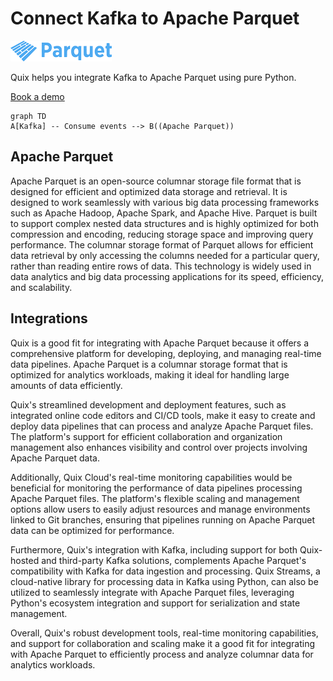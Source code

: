 # Connect Kafka to Apache Parquet

![](./images/logo_1.jpg)

Quix helps you integrate Kafka to Apache Parquet using pure Python.

<div>
<a class="md-button md-button--primary" href="https://share.hsforms.com/1iW0TmZzKQMChk0lxd_tGiw4yjw2?__hstc=175542013.2303933fbd746c0ac86d9ccbe9bc9100.1728383268831.1729603416735.1729620918855.31&__hssc=175542013.1.1729620918855&__hsfp=2132701734" target="_blank" style="margin-right:.5rem;">Book a demo</a>
<br/>
</div>

```mermaid
graph TD
A[Kafka] -- Consume events --> B((Apache Parquet))
```

## Apache Parquet

Apache Parquet is an open-source columnar storage file format that is designed for efficient and optimized data storage and retrieval. It is designed to work seamlessly with various big data processing frameworks such as Apache Hadoop, Apache Spark, and Apache Hive. Parquet is built to support complex nested data structures and is highly optimized for both compression and encoding, reducing storage space and improving query performance. The columnar storage format of Parquet allows for efficient data retrieval by only accessing the columns needed for a particular query, rather than reading entire rows of data. This technology is widely used in data analytics and big data processing applications for its speed, efficiency, and scalability.

## Integrations

Quix is a good fit for integrating with Apache Parquet because it offers a comprehensive platform for developing, deploying, and managing real-time data pipelines. Apache Parquet is a columnar storage format that is optimized for analytics workloads, making it ideal for handling large amounts of data efficiently.

Quix's streamlined development and deployment features, such as integrated online code editors and CI/CD tools, make it easy to create and deploy data pipelines that can process and analyze Apache Parquet files. The platform's support for efficient collaboration and organization management also enhances visibility and control over projects involving Apache Parquet data.

Additionally, Quix Cloud's real-time monitoring capabilities would be beneficial for monitoring the performance of data pipelines processing Apache Parquet files. The platform's flexible scaling and management options allow users to easily adjust resources and manage environments linked to Git branches, ensuring that pipelines running on Apache Parquet data can be optimized for performance.

Furthermore, Quix's integration with Kafka, including support for both Quix-hosted and third-party Kafka solutions, complements Apache Parquet's compatibility with Kafka for data ingestion and processing. Quix Streams, a cloud-native library for processing data in Kafka using Python, can also be utilized to seamlessly integrate with Apache Parquet files, leveraging Python's ecosystem integration and support for serialization and state management.

Overall, Quix's robust development tools, real-time monitoring capabilities, and support for collaboration and scaling make it a good fit for integrating with Apache Parquet to efficiently process and analyze columnar data for analytics workloads.

